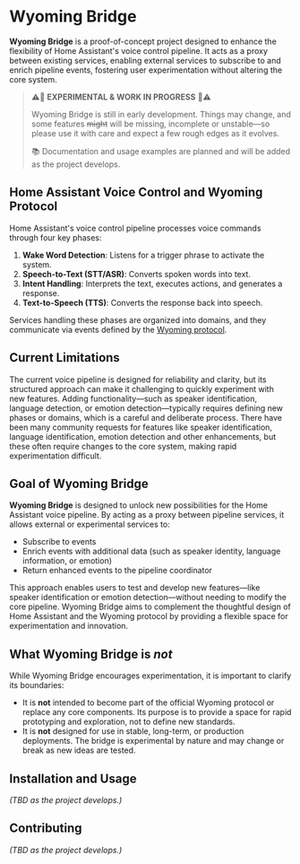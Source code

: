 # Wyoming Bridge

**Wyoming Bridge** is a proof-of-concept project designed to enhance the flexibility of Home Assistant's voice control pipeline. It acts as a proxy between existing services, enabling external services to subscribe to and enrich pipeline events, fostering user experimentation without altering the core system.

> ⚠️🚧 **EXPERIMENTAL & WORK IN PROGRESS** 🚧⚠️
>
> Wyoming Bridge is still in early development. Things may change, and some features ~~might~~ will be missing, incomplete or unstable—so please use it with care and expect a few rough edges as it evolves.
>
> 📚 Documentation and usage examples are planned and will be added as the project develops.

## Home Assistant Voice Control and Wyoming Protocol

Home Assistant's voice control pipeline processes voice commands through four key phases:

1. **Wake Word Detection**: Listens for a trigger phrase to activate the system.
2. **Speech-to-Text (STT/ASR)**: Converts spoken words into text.
3. **Intent Handling**: Interprets the text, executes actions, and generates a response.
4. **Text-to-Speech (TTS)**: Converts the response back into speech.

Services handling these phases are organized into domains, and they communicate via events defined by the [Wyoming protocol](https://github.com/rhasspy/rhasspy3/blob/master/docs/wyoming.md).


## Current Limitations

The current voice pipeline is designed for reliability and clarity, but its structured approach can make it challenging to quickly experiment with new features. Adding functionality—such as speaker identification, language detection, or emotion detection—typically requires defining new phases or domains, which is a careful and deliberate process. There have been many community requests for features like speaker identification, language identification, emotion detection and other enhancements, but these often require changes to the core system, making rapid experimentation difficult.


## Goal of Wyoming Bridge

**Wyoming Bridge** is designed to unlock new possibilities for the Home Assistant voice pipeline. By acting as a proxy between pipeline services, it allows external or experimental services to:

- Subscribe to events
- Enrich events with additional data (such as speaker identity, language information, or emotion)
- Return enhanced events to the pipeline coordinator

This approach enables users to test and develop new features—like speaker identification or emotion detection—without needing to modify the core pipeline. Wyoming Bridge aims to complement the thoughtful design of Home Assistant and the Wyoming protocol by providing a flexible space for experimentation and innovation.

## What Wyoming Bridge is *not*

While Wyoming Bridge encourages experimentation, it is important to clarify its boundaries:

- It is **not** intended to become part of the official Wyoming protocol or replace any core components. Its purpose is to provide a space for rapid prototyping and exploration, not to define new standards.
- It is **not** designed for use in stable, long-term, or production deployments. The bridge is experimental by nature and may change or break as new ideas are tested.

## Installation and Usage

*(TBD as the project develops.)*

## Contributing

*(TBD as the project develops.)*

